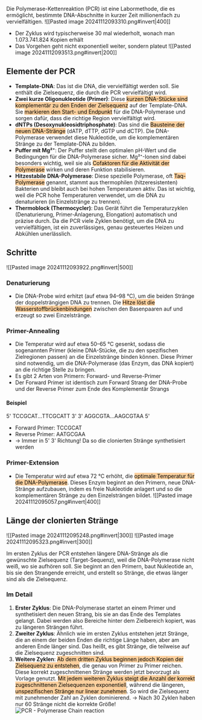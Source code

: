 Die Polymerase-Kettenreaktion (PCR) ist eine Labormethode, die es ermöglicht, bestimmte DNA-Abschnitte in kurzer Zeit millionenfach zu vervielfältigen.
![[Pasted image 20241112093310.png#invert|400]]
- Der Zyklus wird typischerweise 30 mal wiederholt, wonach man 1.073.741.824 Kopien erhält
- Das Vorgehen geht nicht exponentiell weiter, sondern plateut
![[Pasted image 20241112093513.png#invert|200]]
## Elemente der PCR
- **Template-DNA**: Das ist die DNA, die vervielfältigt werden soll. Sie enthält die Zielsequenz, die durch die PCR vervielfältigt wird.
- **Zwei kurze Oligonukleotide (Primer)**: Diese <mark style="background: #FFB86CA6;">kurzen DNA-Stücke sind komplementär zu den Enden der Zielsequenz</mark> auf der Template-DNA. Sie <mark style="background: #FFB86CA6;">markieren den Start- und Endpunkt</mark> für die DNA-Polymerase und sorgen dafür, dass die richtige Region vervielfältigt wird.
- **dNTPs (Desoxynukleosidtriphosphate)**: Das sind die <mark style="background: #FFB86CA6;">Bausteine der neuen DNA-Stränge</mark> (dATP, dTTP, dGTP und dCTP). Die DNA-Polymerase verwendet diese Nukleotide, um die komplementären Stränge zu der Template-DNA zu bilden.
- **Puffer mit Mg²⁺**: Der Puffer stellt den optimalen pH-Wert und die Bedingungen für die DNA-Polymerase sicher. Mg²⁺-Ionen sind dabei besonders wichtig, weil sie als <mark style="background: #FFB86CA6;">Cofaktoren für die Aktivität der Polymerase</mark> wirken und deren Funktion stabilisieren.
- **Hitzestabile DNA-Polymerase**: Diese spezielle Polymerase, oft <mark style="background: #FFB86CA6;">Taq-Polymerase</mark> genannt, stammt aus thermophilen (hitzeresistenten) Bakterien und bleibt auch bei hohen Temperaturen aktiv. Das ist wichtig, weil die PCR hohe Temperaturen verwendet, um die DNA zu denaturieren (in Einzelstränge zu trennen).
- **Thermoblock (Thermocycler)**: Das Gerät führt die Temperaturzyklen (Denaturierung, Primer-Anlagerung, Elongation) automatisch und präzise durch. Da die PCR viele Zyklen benötigt, um die DNA zu vervielfältigen, ist ein zuverlässiges, genau gesteuertes Heizen und Abkühlen unerlässlich.
## Schritte
![[Pasted image 20241112093922.png#invert|500]]
### Denaturierung
- Die DNA-Probe wird erhitzt (auf etwa 94–98 °C), um die beiden Stränge der doppelsträngigen DNA zu trennen. Die <mark style="background: #FFB86CA6;">Hitze löst die Wasserstoffbrückenbindungen</mark> zwischen den Basenpaaren auf und erzeugt so zwei Einzelstränge.
### Primer-Annealing
- Die Temperatur wird auf etwa 50–65 °C gesenkt, sodass die sogenannten Primer (kleine DNA-Stücke, die zu den spezifischen Zielregionen passen) an die Einzelstränge binden können. Diese Primer sind notwendig, um die DNA-Polymerase (das Enzym, das DNA kopiert) an die richtige Stelle zu bringen.
- Es gibt 2 Arten von Primern: Forward- und Reverse-Primer
- Der Forward Primer ist identisch zum Forward Strang der DNA-Probe und der Reverse Primer zum Ende des Komplementär Strangs
#### Beispiel
5' TCCGCAT...TTCGCATT 3'
3' AGGCGTA...AAGCGTAA 5'
- Forward Primer: TCCGCAT
- Reverse Primer: AATGCGAA
- -> Immer in 5' 3' Richtung! Da so die clonierten Stränge synthetisiert werden
### Primer-Extension
- Die Temperatur wird auf etwa 72 °C erhöht, die <mark style="background: #FFB86CA6;">optimale Temperatur für die DNA-Polymerase</mark>. Dieses Enzym beginnt an den Primern, neue DNA-Stränge aufzubauen, indem es freie Nukleotide anlagert und so die komplementären Stränge zu den Einzelsträngen bildet.
![[Pasted image 20241112095057.png#invert|400]]
## Länge der clonierten Stränge
![[Pasted image 20241112095248.png#invert|300]]
![[Pasted image 20241112095323.png#invert|300]]

Im ersten Zyklus der PCR entstehen längere DNA-Stränge als die gewünschte Zielsequenz (Target-Sequenz), weil die DNA-Polymerase nicht weiß, wo sie aufhören soll. Sie beginnt an den Primern, baut Nukleotide an, bis sie den Strangende erreicht, und erstellt so Stränge, die etwas länger sind als die Zielsequenz.
### Im Detail
1. **Erster Zyklus**: Die DNA-Polymerase startet an einem Primer und synthetisiert den neuen Strang, bis sie an das Ende des Templates gelangt. Dabei werden also Bereiche hinter dem Zielbereich kopiert, was zu längeren Strängen führt.
2. **Zweiter Zyklus**: Ähnlich wie im ersten Zyklus entstehen jetzt Stränge, die an einem der beiden Enden die richtige Länge haben, aber am anderen Ende länger sind. Das heißt, es gibt Stränge, die teilweise auf die Zielsequenz zugeschnitten sind.
3. **Weitere Zyklen**: <mark style="background: #FFB86CA6;">Ab dem dritten Zyklus beginnen jedoch Kopien der Zielsequenz zu entstehen</mark>, die genau von Primer zu Primer reichen. Diese korrekt zugeschnittenen Stränge werden jetzt bevorzugt als Vorlage genutzt. 
<mark style="background: #FFB86CA6;">Mit jedem weiteren Zyklus steigt die Anzahl der korrekt zugeschnittenen Zielsequenzen exponentiell</mark>, während die längeren, <mark style="background: #FFB86CA6;">unspezifischen Stränge nur linear zunehmen</mark>. So wird die Zielsequenz mit zunehmender Zahl an Zyklen dominierend.
-> Nach 30 Zyklen haben nur 60 Stränge nicht die korrekte Größe!
![PCR - Polymerase Chain reaction](https://www.youtube.com/watch?v=ZmqqRPISg0g)
